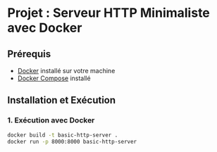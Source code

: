 # Projet : Serveur HTTP Minimaliste avec Docker

## Prérequis
- [Docker](https://www.docker.com/get-started) installé sur votre machine
- [Docker Compose](https://docs.docker.com/compose/) installé

## Installation et Exécution

### 1. Exécution avec Docker
```sh
docker build -t basic-http-server .
docker run -p 8000:8000 basic-http-server